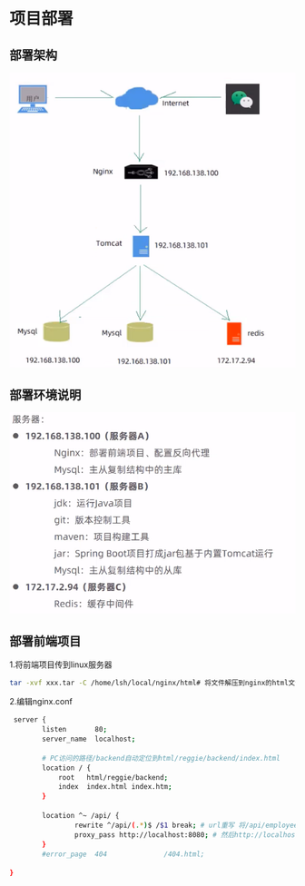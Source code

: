 # 项目部署

## 部署架构

![](img/10.png)

## 部署环境说明

![](img/11.png)

## 部署前端项目

1.将前端项目传到linux服务器

```bash
tar -xvf xxx.tar -C /home/lsh/local/nginx/html# 将文件解压到nginx的html文件下，如果压缩了就要加上-z选项
```

2.编辑nginx.conf

```bash
 server {
        listen       80;
        server_name  localhost;

		# PC访问的路径/backend自动定位到html/reggie/backend/index.html
        location / {
            root   html/reggie/backend;
            index  index.html index.htm;
        }
		
        location ^~ /api/ {
                rewrite ^/api/(.*)$ /$1 break; # url重写 将/api/employee/login 换成/employee/login $1就是(.*)匹配到的
                proxy_pass http://localhost:8080; # 然后http://localhost:8080/employee/login发送请求
        }
        #error_page  404              /404.html;

}
```

